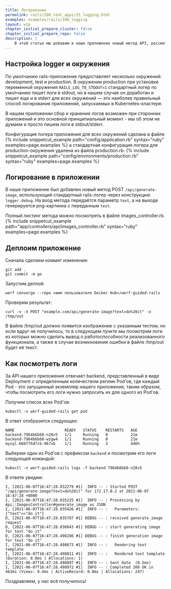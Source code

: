 ```yaml
---
title: Логирование
permalink: rails/200_real_apps/25_logging.html
examples: examples/rails/100_logging
layout: wip
chapter_initial_prepare_cluster: false
chapter_initial_prepare_repo: false
description: |
    В этой статье мы добавим в наше приложение новый метод API, рассмотрим тему логирования и просмотра логов запущенного приложения, сконфигурируем приложение чтобы логи мог подхватить Kubernetes.
---
```


## Настройка logger и окружения

По умолчанию rails-приложение предоставляет несколько окружений: development, test и production.
В окружении production при установке переменной окружения `RAILS_LOG_TO_STDOUT=1` стандартный логер по умолчанию пишет логи в stdout, но в нашем случае он доработан и пишет еще и в stderr для всех окружений — это наиболее правильный способ логирования приложений, запускаемых в Kubernetes-кластере.

В нашем приложении сбор и хранение логов возможен при сторонних приложений и это основной принципиальный момент - мы об этом не думаем и просто пишем логи в stdout/stderr.

Конфигурация логера приложения для всех окружений сделана в файле {% include snippetcut_example path="config/application.rb" syntax="ruby" examples=page.examples %} а стандартная конфигурация логера для production-окружения удалена из файла production.rb.
{% include snippetcut_example path="config/environments/production.rb" syntax="ruby" examples=page.examples %}

## Логирование в приложении

В наше приложение был добавлен новый метод POST `/api/generate-image`, использующий стандартный rails-логер через конструкцию `logger.debug`. На вход метода передаётся параметр `text`, а на выходе генерируется png-картинка с переданным `text`.

Полный листинг метода можно посмотреть в файле images_controller.rb.
{% include snippetcut_example path="app/controllers/api/images_controller.rb" syntax="ruby" examples=page.examples %}

## Деплоим приложение

Сначала сделаем коммит изменения:

```shell
git add .
git commit -m go
```

Запустим деплой:

```shell
werf converge --repo <имя пользователя Docker Hub>/werf-guided-rails
```

Проверим результат:

```shell
curl -v -X POST "example.com/api/generate-image?text=do%20it" -o /tmp/out
```

В файле /tmp/out должно появится изображение с указанным тестом, но если вдруг не получилось, то в следующем пункте мы посмотрим логи из которых можно сделать вывод о работоспособности реализованного функционала, а также в случае возникновения ошибки в файле /tmp/out будет её текст.

## Как посмотреть логи

За API нашего приложения отвечает backend, представленный в виде Deployment с определенным количеством реплик Pod'ов, где каждый Pod - это запущенный экземпляр нашего приложения, таким образом, чтобы посмотреть его логи нужно запросить их для одного из Pod'ов.

Получим список всех Pod'ов:

```shell
kubectl -n werf-guided-rails get pod
```

В ответ отобразится следующее:
```shell
NAME                      READY   STATUS    RESTARTS   AGE
backend-7964b6b68-n28v5   1/1     Running   0          21m
backend-7964b6b68-wzgw4   1/1     Running   0          21m
mysql-666f76d7cb-967xb    1/1     Running   3          4d6h
```

Выберем один из Pod'ов с префиксом `backend` и посмотрим его логи следующей командой:

```shell
kubectl -n werf-guided-rails logs -f backend-7964b6b68-n28v5
```

В ответе увидим:
```shell
I, [2021-06-07T16:47:28.032279 #1]  INFO -- : Started POST "/api/generate-image?text=do%20it" for 172.17.0.2 at 2021-06-07 16:47:28 +0000
I, [2021-06-07T16:47:28.035225 #1]  INFO -- : Processing by Api::ImagesController#generate_image as JSON
I, [2021-06-07T16:47:28.035426 #1]  INFO -- :   Parameters: {"text"=>"do it"}
D, [2021-06-07T16:47:28.035787 #1] DEBUG -- : received generate_image request
D, [2021-06-07T16:47:28.036043 #1] DEBUG -- : start generating image for text "do it"
D, [2021-06-07T16:47:28.498286 #1] DEBUG -- : finish generation image for text "do it"
I, [2021-06-07T16:47:28.498673 #1]  INFO -- :   Rendering text template
I, [2021-06-07T16:47:28.498811 #1]  INFO -- :   Rendered text template (Duration: 0.0ms | Allocations: 1)
I, [2021-06-07T16:47:28.498897 #1]  INFO -- : Sent data  (0.5ms)
I, [2021-06-07T16:47:28.498972 #1]  INFO -- : Completed 200 OK in 463ms (Views: 0.4ms | ActiveRecord: 0.0ms | Allocations: 247)
```
Поздравляем, у нас всё получилось!
